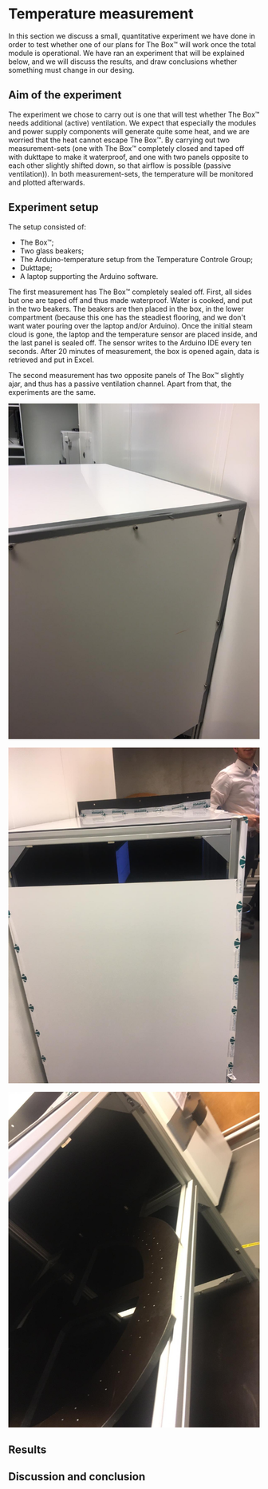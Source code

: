 # Temperature measurement

In this section we discuss a small, quantitative experiment we have done in order to test whether one of our plans for The Box™ will work once the total module is operational. We have ran an experiment that will be explained below, and we will discuss the results, and draw conclusions whether something must change in our desing.

## Aim of the experiment

The experiment we chose to carry out is one that will test whether The Box™ needs additional (active) ventilation. We expect that especially the modules and power supply components will generate quite some heat, and we are worried that the heat cannot escape The Box™. By carrying out two measurement-sets (one with The Box™ completely closed and taped off with dukttape to make it waterproof, and one with two panels opposite to each other slightly shifted down, so that airflow is possible (passive ventilation)). In both measurement-sets, the temperature will be monitored and plotted afterwards.

## Experiment setup

The setup consisted of:
- The Box™;
- Two glass beakers;
- The Arduino-temperature setup from the Temperature Controle Group;
- Dukttape;
- A laptop supporting the Arduino software.

The first measurement has The Box™ completely sealed off. First, all sides but one are taped off and thus made waterproof. Water is cooked, and put in the two beakers. The beakers are then placed in the box, in the lower compartment (because this one has the steadiest flooring, and we don't want water pouring over the laptop and/or Arduino). Once the initial steam cloud is gone, the laptop and the temperature sensor are placed inside, and the last panel is sealed off. The sensor writes to the Arduino IDE every ten seconds. After 20 minutes of measurement, the box is opened again, data is retrieved and put in Excel.

The second measurement has two opposite panels of The Box™ slightly ajar, and thus has a passive ventilation channel. Apart from that, the experiments are the same.

![The sealed off Box™](./images/BoxSeal.jpeg)

![The passive ventilation setup](./images/PassiveVentilation.jpeg)

![The insides of the Box™](./images/BoxInsides.jpeg)

## Results

## Discussion and conclusion